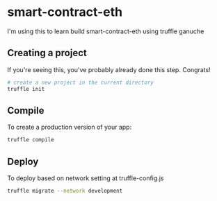 # smart-contract-eth


I'm using this to learn build smart-contract-eth using truffle ganuche

## Creating a project

If you're seeing this, you've probably already done this step. Congrats!

```bash
# create a new project in the current directory
truffle init
```


## Compile

To create a production version of your app:

```bash
truffle compile
```

## Deploy

To deploy based on network setting at truffle-config.js

```bash
truffle migrate --network development
```


